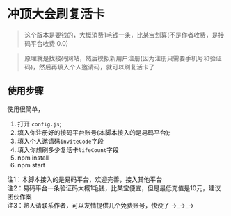 # 冲顶大会刷复活卡

> 这个版本是要钱的，大概消费1毛钱一条，比某宝划算(不是作者收费，是接码平台收费 0.0)

> 原理就是找接码网站，然后模拟新用户注册(因为注册只需要手机号和验证码)，然后再填入个人邀请码，就可以刷复活卡了

## 使用步骤
使用很简单，
1. 打开 `config.js`;
2. 填入你注册好的接码平台账号(本脚本接入的是易码平台);
3. 填入个人邀请码`inviteCode`字段
4. 填入你想刷多少复活卡`lifeCount`字段
5. npm install
6. npm start

注1：本脚本接入的是易码平台，欢迎完善，接入其他平台  
注2：易码平台一条验证码大概1毛钱，比某宝便宜，但是最低充值是10元，建议团伙作案  
注3：熟人请联系作者，可以友情提供几个免费账号，快没了 ->\_->\_->  
